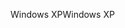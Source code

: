 <span data-ttu-id="983d2-101">Windows XP</span><span class="sxs-lookup"><span data-stu-id="983d2-101">Windows XP</span></span>